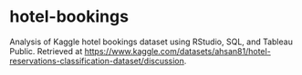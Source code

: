 # hotel-bookings
Analysis of Kaggle hotel bookings dataset using RStudio, SQL, and Tableau Public. Retrieved at https://www.kaggle.com/datasets/ahsan81/hotel-reservations-classification-dataset/discussion.

